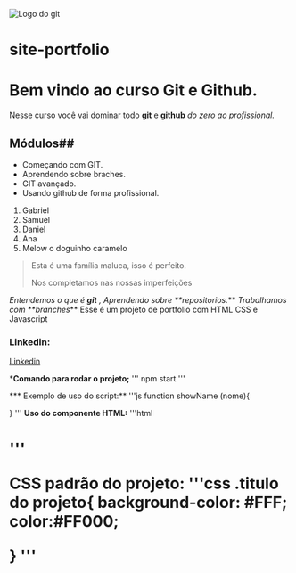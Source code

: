 
![Logo do git](https://sujeitoprogramador.com/wp-content/uploads/2021/04/gitimage.png)



# site-portfolio
# Bem vindo ao curso Git e Github.
Nesse curso você vai  dominar todo **git** e **github** _do zero ao profissional._


## Módulos##
* Começando com GIT.
* Aprendendo sobre braches.
* GIT avançado.
* Usando github de forma profissional.



1. Gabriel
2. Samuel
3. Daniel
4. Ana
5. Melow o doguinho caramelo

>Esta é uma família maluca, isso é perfeito.
>
>Nos completamos nas nossas imperfeições 

_Entendemos o que é **git** , Aprendendo sobre **repositorios._** _Trabalhamos com **branches_**
Esse é um projeto de portfolio com HTML CSS e Javascript


### Linkedin:
[Linkedin](https://www.linkedin.com/in/ana-silva-23199471/)


***Comando para rodar o projeto;**
'''
npm start
'''

*** Exemplo de uso do script:**
'''js
function showName (nome){

}
'''
**Uso do componente HTML:**
'''html
<h1>
'''

**CSS padrão do projeto:**
'''css
.titulo do projeto{
    background-color: #FFF;
    color:#FF000;

}
'''